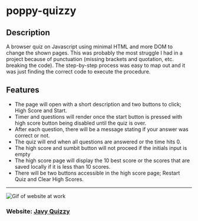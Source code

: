 # **poppy-quizzy**

## **Description**
A browser quiz on Javascript using minimal HTML and more DOM to change the shown pages.
This was probably the most struggle I had in a project because of punctuation (missing brackets and quotation, etc. breaking the code). The step-by-step process was easy to map out and it was just finding the correct code to execute the procedure.
 ## **Features**
 - The page will open with a short description and two buttons to click; High Score and Start.
 - Timer and questions will render once the start button is pressed with high score button being disabled until the quiz is over.
 - After each question, there will be a message stating if your answer was correct or not.
 - The quiz will end when all questions are answered or the time hits 0.
 - The high score and sumbit button will not proceed if the initials input is empty
 - The high score page will display the 10 best score or the scores that are saved locally if it is less than 10 scores.
 - There will be two buttons accessible in the high score page; Restart Quiz and Clear High Scores.

---
![Gif of website at work](./assets/animations/javy-quizzy.gif)

### **Website:** [Javy Quizzy](https://lonelymitoc.github.io/poppy-quizzy/)